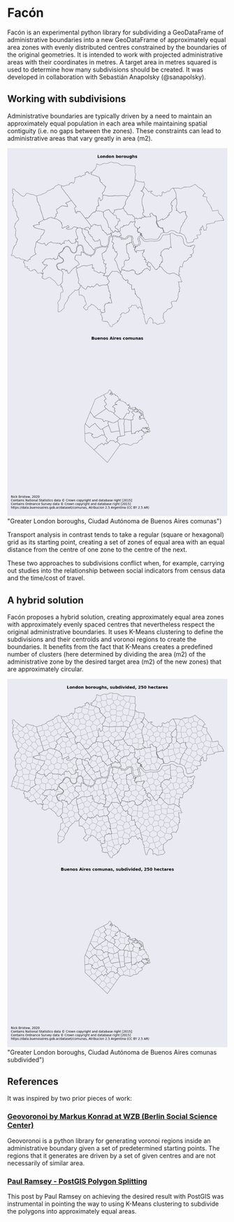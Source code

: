 # Facón

Facón is an experimental python library for subdividing a GeoDataFrame of administrative boundaries into a new GeoDataFrame of approximately equal area zones with evenly distributed centres constrained by the boundaries of the original geometries. It is intended to work with projected administrative areas with their coordinates in metres. A target area in metres squared is used to determine how many subdivisions should be created. It was developed in collaboration with Sebastián Anapolsky (@sanapolsky).

## Working with subdivisions

Administrative boundaries are typically driven by a need to maintain an approximately equal population in each area while maintaining spatial contiguity (i.e. no gaps between the zones). These constraints can lead to administrative areas that vary greatly in area (m2).

![Greater London boroughs, Ciudad Autónoma de Buenos Aires comunas](https://github.com/AtelierLibre/AtelierLibre.github.io/blob/master/images/London_boroughs_Buenos_Aires_comunas.png) "Greater London boroughs, Ciudad Autónoma de Buenos Aires comunas")

Transport analysis in contrast tends to take a regular (square or hexagonal) grid as its starting point, creating a set of zones of equal area with an equal distance from the centre of one zone to the centre of the next.

These two approaches to subdivisions conflict when, for example, carrying out studies into the relationship between social indicators from census data and the time/cost of travel.

## A hybrid solution

Facón proposes a hybrid solution, creating approximately equal area zones with approximately evenly spaced centres that nevertheless respect the original administrative boundaries. It uses K-Means clustering to define the subdivisions and their centroids and voronoi regions to create the boundaries. It benefits from the fact that K-Means creates a predefined number of clusters (here determined by dividing the area (m2) of the administrative zone by the desired target area (m2) of the new zones) that are approximately circular.

![Greater London boroughs, Ciudad Autónoma de Buenos Aires comunas subdivided](https://github.com/AtelierLibre/AtelierLibre.github.io/blob/master/images/London_boroughs_Buenos_Aires_comunas_subdivided.png) "Greater London boroughs, Ciudad Autónoma de Buenos Aires comunas subdivided")

## References

It was inspired by two prior pieces of work:

### [Geovoronoi by Markus Konrad at WZB (Berlin Social Science Center)](https://github.com/WZBSocialScienceCenter/geovoronoi)

Geovoronoi is a python library for generating voronoi regions inside an administrative boundary given a set of predetermined starting points. The regions that it generates are driven by a set of given centres and are not necessarily of similar area.

### [Paul Ramsey - PostGIS Polygon Splitting](http://blog.cleverelephant.ca/2018/06/polygon-splitting.html)

This post by Paul Ramsey on achieving the desired result with PostGIS was instrumental in pointing the way to using K-Means clustering to subdivide the polygons into approximately equal areas.
